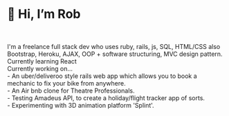 <h1> 👋 Hi, I’m Rob </h1> <br>
<p>  I'm a freelance full stack dev who uses ruby, rails, js, SQL, HTML/CSS also Bootstrap, Heroku, AJAX, OOP + software structuring, MVC design pattern.
  <br>
Currently learning React
  <br>
Currently working on... <br>
  - An uber/deliveroo style rails web app which allows you to book a mechanic to fix your bike from anywhere. <br>
                     - An Air bnb clone for Theatre Professionals. <br>
                     - Testing Amadeus API, to create a holiday/flight tracker app of sorts. <br>
                     - Experimenting with 3D animation platform 'Splint'.
